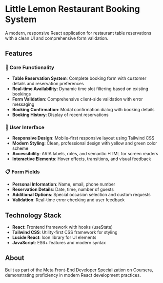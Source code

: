 # Little Lemon Restaurant Booking System

A modern, responsive React application for restaurant table reservations with a clean UI and comprehensive form validation.

## Features

### 🍋 Core Functionality
- **Table Reservation System**: Complete booking form with customer details and reservation preferences
- **Real-time Availability**: Dynamic time slot filtering based on existing bookings
- **Form Validation**: Comprehensive client-side validation with error messaging
- **Booking Confirmation**: Modal confirmation dialog with booking details
- **Booking History**: Display of recent reservations

### 🎨 User Interface
- **Responsive Design**: Mobile-first responsive layout using Tailwind CSS
- **Modern Styling**: Clean, professional design with yellow and green color scheme
- **Accessibility**: ARIA labels, roles, and semantic HTML for screen readers
- **Interactive Elements**: Hover effects, transitions, and visual feedback

### 📋 Form Fields
- **Personal Information**: Name, email, phone number
- **Reservation Details**: Date, time, number of guests
- **Additional Options**: Special occasion selection and custom requests
- **Validation**: Real-time error checking and user feedback

## Technology Stack

- **React**: Frontend framework with hooks (useState)
- **Tailwind CSS**: Utility-first CSS framework for styling
- **Lucide React**: Icon library for UI elements
- **JavaScript**: ES6+ features and modern syntax

## About
Built as part of the Meta Front-End Developer Specialization on Coursera, demonstrating proficiency in modern React development practices.
